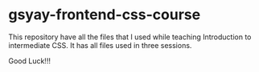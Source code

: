 # gsyay-frontend-css-course

This repository have all the files that I used while teaching Introduction to intermediate CSS.
It has all files used in three sessions.

Good Luck!!!
